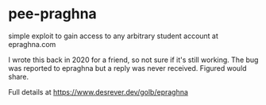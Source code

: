 # pee-praghna
simple exploit to gain access to any arbitrary student account at epraghna.com

I wrote this back in 2020 for a friend, so not sure if it's still working. The bug was reported to epraghna but a reply was never received.
Figured would share.

Full details at https://www.desrever.dev/golb/epraghna
